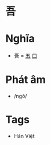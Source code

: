 # 吾

# Nghĩa
* 吾 = [五](五.md) [口](口.md)

# Phát âm
* /ngô/

# Tags
* Hán Việt

<script>window.HANZI_FIELD='吾';</script>
